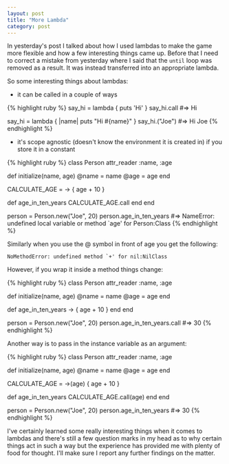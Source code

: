 ```yaml
---
layout: post
title: "More Lambda"
category: post
---
```


In yesterday's post I talked about how I used lambdas to make the game more flexible and how a few interesting things came up. Before that I need to correct a mistake from yesterday where I said that the `until` loop was removed as a result. It was instead transferred into an appropriate lambda.

So some interesting things about lambdas:

- it can be called in a couple of ways

{% highlight ruby %}
say_hi = lambda { puts 'Hi' }
say_hi.call
#=> Hi

say_hi = lambda { |name| puts "Hi #{name}" }
say_hi.("Joe")
#=> Hi Joe
{% endhighlight %}
<br/>
- it's scope agnostic (doesn't know the environment it is created in) if you store it in a constant

{% highlight ruby %}
class Person
  attr_reader :name, :age

  def initialize(name, age)
    @name = name
    @age = age
  end

  CALCULATE_AGE = -> { age + 10 }

  def age_in_ten_years
    CALCULATE_AGE.call
  end
end

person = Person.new("Joe", 20)
person.age_in_ten_years
#=> NameError: undefined local variable or method `age' for Person:Class
{% endhighlight %}

Similarly when you use the @ symbol in front of age you get the following:


    NoMethodError: undefined method `+' for nil:NilClass

However, if you wrap it inside a method things change:

{% highlight ruby %}
class Person
  attr_reader :name, :age

  def initialize(name, age)
    @name = name
    @age = age
  end

  def age_in_ten_years
    -> { age + 10 }
  end
end

person = Person.new("Joe", 20)
person.age_in_ten_years.call
#=> 30
{% endhighlight %}


Another way is to pass in the instance variable as an argument:

{% highlight ruby %}
class Person
  attr_reader :name, :age

  def initialize(name, age)
    @name = name
    @age = age
  end

  CALCULATE_AGE = ->(age) { age + 10 }

  def age_in_ten_years
    CALCULATE_AGE.call(age)
  end
end

person = Person.new("Joe", 20)
person.age_in_ten_years
#=> 30
{% endhighlight %}

I've certainly learned some really interesting things when it comes to lambdas and there's still a few question marks in my head as to why certain things act in such a way but the experience has provided me with plenty of food for thought. I'll make sure I report any further findings on the matter.
